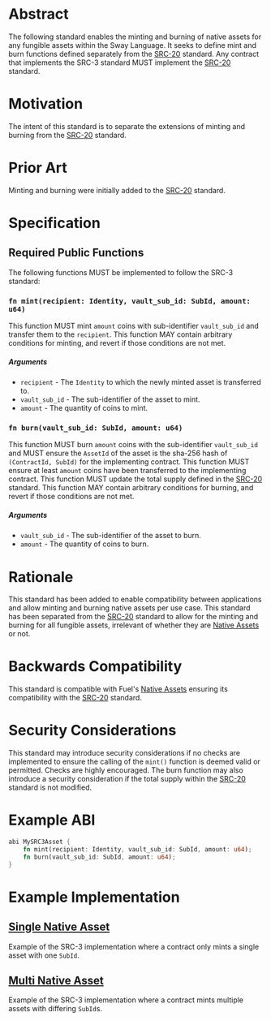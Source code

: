 # Abstract

The following standard enables the minting and burning of native assets for any fungible assets within the Sway Language. It seeks to define mint and burn functions defined separately from the [SRC-20](https://github.com/FuelLabs/sway-standards/tree/master/standards/src20-native-asset) standard. Any contract that implements the SRC-3 standard MUST implement the [SRC-20](https://github.com/FuelLabs/sway-standards/tree/master/standards/src20-native-asset) standard.

# Motivation

The intent of this standard is to separate the extensions of minting and burning from the [SRC-20](https://github.com/FuelLabs/sway-standards/tree/master/standards/src20-native-asset) standard.

# Prior Art

Minting and burning were initially added to the [SRC-20](https://github.com/FuelLabs/sway-standards/tree/master/standards/src20-native-asset) standard.

# Specification

## Required Public Functions

The following functions MUST be implemented to follow the SRC-3 standard:

### `fn mint(recipient: Identity, vault_sub_id: SubId, amount: u64)`

This function MUST mint `amount` coins with sub-identifier `vault_sub_id` and transfer them to the `recipient`. 
This function MAY contain arbitrary conditions for minting, and revert if those conditions are not met.

##### Arguments

* `recipient` - The `Identity` to which the newly minted asset is transferred to.
* `vault_sub_id` - The sub-identifier of the asset to mint.
* `amount` - The quantity of coins to mint.

### `fn burn(vault_sub_id: SubId, amount: u64)`

This function MUST burn `amount` coins with the sub-identifier `vault_sub_id` and MUST ensure the `AssetId` of the asset is the sha-256 hash of `(ContractId, SubId)` for the implementing contract. 
This function MUST ensure at least `amount` coins have been transferred to the implementing contract. 
This function MUST update the total supply defined in the [SRC-20](https://github.com/FuelLabs/sway-standards/tree/master/standards/src20-native-asset) standard. 
This function MAY contain arbitrary conditions for burning, and revert if those conditions are not met.

##### Arguments

* `vault_sub_id` - The sub-identifier of the asset to burn.
* `amount` - The quantity of coins to burn.

# Rationale

This standard has been added to enable compatibility between applications and allow minting and burning native assets per use case. This standard has been separated from the [SRC-20](https://github.com/FuelLabs/sway-standards/tree/master/standards/src20-native-asset) standard to allow for the minting and burning for all fungible assets, irrelevant of whether they are [Native Assets](https://docs.fuel.network/docs/sway/blockchain-development/native_assets) or not.

# Backwards Compatibility

This standard is compatible with Fuel's [Native Assets](https://docs.fuel.network/docs/sway/blockchain-development/native_assets) ensuring its compatibility with the [SRC-20](https://github.com/FuelLabs/sway-standards/tree/master/standards/src20-native-asset) standard.

# Security Considerations

This standard may introduce security considerations if no checks are implemented to ensure the calling of the `mint()` function is deemed valid or permitted. Checks are highly encouraged.
The burn function may also introduce a security consideration if the total supply within the [SRC-20](https://github.com/FuelLabs/sway-standards/tree/master/standards/src20-native-asset) standard is not modified.

# Example ABI

```rust
abi MySRC3Asset {
    fn mint(recipient: Identity, vault_sub_id: SubId, amount: u64);
    fn burn(vault_sub_id: SubId, amount: u64);
}
```

# Example Implementation

## [Single Native Asset](../../examples/src3-mint-burn/single_asset/src/single_asset.sw)

Example of the SRC-3 implementation where a contract only mints a single asset with one `SubId`.

## [Multi Native Asset](../../examples/src3-mint-burn/multi_asset/src/multi_asset.sw)

Example of the SRC-3 implementation where a contract mints multiple assets with differing `SubId`s.
